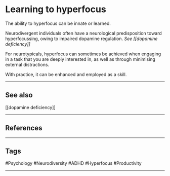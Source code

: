 # Learning to hyperfocus

The ability to hyperfocus can be innate or learned.

Neurodivergent individuals often have a neurological predisposition toward hyperfocussing, owing to impaired dopamine regulation. *See [[dopamine deficiency]]*

For neurotypicals, hyperfocus can sometimes be achieved when engaging in a task that you are deeply interested in, as well as through minimising external distractions.

With practice, it can be enhanced and employed as a skill.

---
## See also

[[dopamine deficiency]]

---
## References

---
## Tags

#Psychology #Neurodiversity #ADHD #Hyperfocus #Productivity 

---

